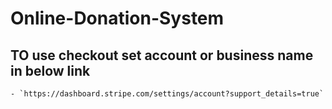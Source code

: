 # Online-Donation-System

## TO use checkout set account or business name in below link

    - `https://dashboard.stripe.com/settings/account?support_details=true`
